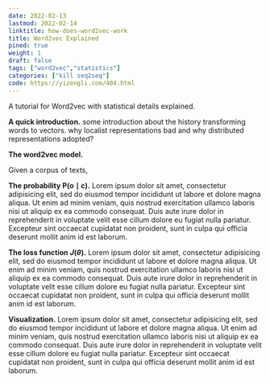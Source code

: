```yaml
---
date: 2022-02-13
lastmod: 2022-02-14
linktitle: how-does-word2vec-work 
title: Word2vec Explained 
pined: true
weight: 1
draft: false
tags: ["word2vec","statistics"]
categories: ["kill seq2seq"]
code: https://yizengli.com/404.html
---
```


A tutorial for Word2vec with statistical details explained. 

<!--more-->

<!-- 
# A quick introduction!

# What are word vectors representations!
 -->

**A quick introduction.** some introduction about the history transforming words to vectors. why localist representations bad and why distributed representations adopted?


**The word2vec model.**

Given a corpus of texts, 

**The probability $\mbox{P}(\mbox{o} \mid \mbox{c})$.** Lorem ipsum dolor sit amet, consectetur adipisicing elit, sed do eiusmod
tempor incididunt ut labore et dolore magna aliqua. Ut enim ad minim veniam,
quis nostrud exercitation ullamco laboris nisi ut aliquip ex ea commodo
consequat. Duis aute irure dolor in reprehenderit in voluptate velit esse
cillum dolore eu fugiat nulla pariatur. Excepteur sint occaecat cupidatat non
proident, sunt in culpa qui officia deserunt mollit anim id est laborum.

**The loss function $J(\theta)$.** Lorem ipsum dolor sit amet, consectetur adipisicing elit, sed do eiusmod
tempor incididunt ut labore et dolore magna aliqua. Ut enim ad minim veniam,
quis nostrud exercitation ullamco laboris nisi ut aliquip ex ea commodo
consequat. Duis aute irure dolor in reprehenderit in voluptate velit esse
cillum dolore eu fugiat nulla pariatur. Excepteur sint occaecat cupidatat non
proident, sunt in culpa qui officia deserunt mollit anim id est laborum.

**Visualization.** Lorem ipsum dolor sit amet, consectetur adipisicing elit, sed do eiusmod
tempor incididunt ut labore et dolore magna aliqua. Ut enim ad minim veniam,
quis nostrud exercitation ullamco laboris nisi ut aliquip ex ea commodo
consequat. Duis aute irure dolor in reprehenderit in voluptate velit esse
cillum dolore eu fugiat nulla pariatur. Excepteur sint occaecat cupidatat non
proident, sunt in culpa qui officia deserunt mollit anim id est laborum.
